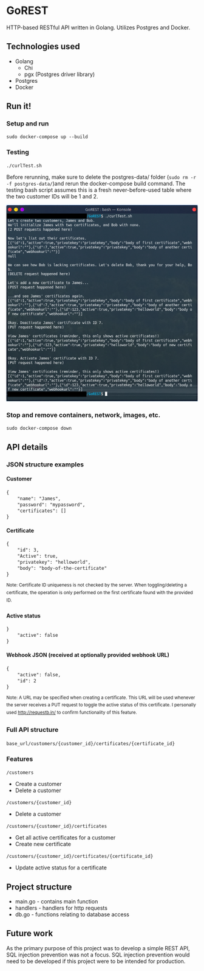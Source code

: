 # GoREST
HTTP-based RESTful API written in Golang. Utilizes Postgres and Docker.

## Technologies used
* Golang
    * Chi
    * pgx (Postgres driver library)
* Postgres
* Docker

## Run it!
### Setup and run
```
sudo docker-compose up --build
```

### Testing
```
./curlTest.sh
```
Before rerunning, make sure to delete the postgres-data/ folder (`sudo rm -r -f postgres-data/`)and rerun the docker-compose build command. The testing bash script assumes this is a fresh never-before-used table where the two customer IDs will be 1 and 2.

![GoREST curlTest.sh results.](images/curlScriptOutput_4Nov2021.png)

### Stop and remove containers, network, images, etc.
```
sudo docker-compose down
```

## API details
### JSON structure examples
#### Customer
```
{
    "name": "James",
    "password": "mypassword",
    "certificates": []
}

```
#### Certificate
```
{
    "id": 3,
    "Active": true,
    "privatekey": "helloworld",
    "body": "body-of-the-certificate"
}
```
<sup>Note: Certificate ID uniqueness is not checked by the server. When toggling/deleting a certificate, the operation is only performed on the first certificate found with the provided ID.</sup>
#### Active status
```
}
    "active": false
}
```
#### Webhook JSON (received at optionally provided webhook URL)
```
{
    "active": false,
    "id": 2
}
```
<sup>Note: A URL may be specified when creating a certificate. This URL will be used whenever the server receives a PUT request to toggle the active status of this certificate. I personally used http://requestb.in/ to confirm functionality of this feature.</sup>

### Full API structure

```base_url/customers/{customer_id}/certificates/{certificate_id}```

### Features

```/customers```

* Create a customer
* Delete a customer

```/customers/{customer_id}```
* Delete a customer

```/customers/{customer_id}/certificates```
* Get all active certificates for a customer
* Create new certificate

```/customers/{customer_id}/certificates/{certificate_id}```
* Update active status for a certificate

## Project structure
* main.go - contains main function
* handlers - handlers for http requests
* db.go - functions relating to database access

## Future work
As the primary purpose of this project was to develop a simple REST API, SQL injection prevention was not a focus. SQL injection prevention would need to be developed if this project were to be intended for production.